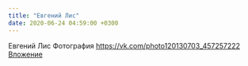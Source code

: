 ```yaml
---
title: "Евгений Лис"
date: 2020-06-24 04:59:00 +0300
---
```


Евгений Лис
Фотография
<a class="vk-attach" href="https://vk.com/photo120130703_457257222">https://vk.com/photo120130703_457257222</a>
<a class="vk-attach" href="https://vk.com/photo120130703_457257222">Вложение</a>
